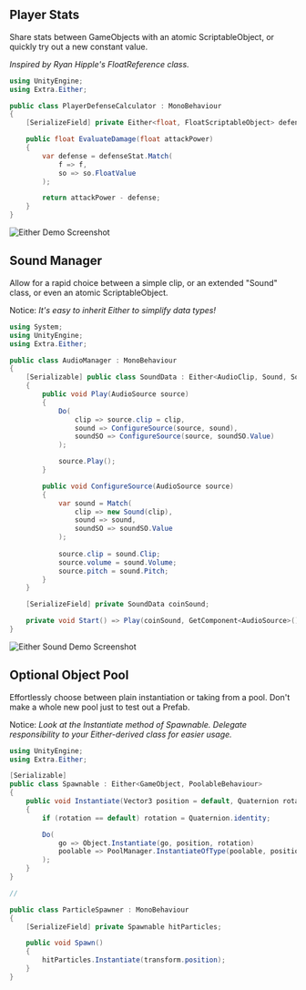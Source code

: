 ## Player Stats
Share stats between GameObjects with an atomic ScriptableObject, or quickly try out a new constant value.

_Inspired by Ryan Hipple's FloatReference class._

```cs
using UnityEngine;
using Extra.Either;

public class PlayerDefenseCalculator : MonoBehaviour
{
    [SerializeField] private Either<float, FloatScriptableObject> defenseStat;

    public float EvaluateDamage(float attackPower)
    {
        var defense = defenseStat.Match(
            f => f,
            so => so.FloatValue
        );

        return attackPower - defense;
    }
}
```
![Either Demo Screenshot](https://user-images.githubusercontent.com/38191432/159398887-358422b2-47e8-4d67-ad8c-7b65c9443696.png)

## Sound Manager
Allow for a rapid choice between a simple clip, or an extended "Sound" class, or even an atomic ScriptableObject.

Notice: _It's easy to inherit Either to simplify data types!_

```cs
using System;
using UnityEngine;
using Extra.Either;

public class AudioManager : MonoBehaviour
{
    [Serializable] public class SoundData : Either<AudioClip, Sound, SoundScriptableObject> 
    {
        public void Play(AudioSource source)
        {
            Do(
                clip => source.clip = clip,
                sound => ConfigureSource(source, sound),
                soundSO => ConfigureSource(source, soundSO.Value)
            );

            source.Play();
        }

        public void ConfigureSource(AudioSource source)
        {
            var sound = Match(
                clip => new Sound(clip),
                sound => sound,
                soundSO => soundSO.Value
            );
            
            source.clip = sound.Clip;
            source.volume = sound.Volume;
            source.pitch = sound.Pitch;
        }   
    }

    [SerializeField] private SoundData coinSound;

    private void Start() => Play(coinSound, GetComponent<AudioSource>());
}
```
![Either Sound Demo Screenshot](https://user-images.githubusercontent.com/38191432/159398910-f0681ef7-2a6f-4124-b3dd-411d41913759.png)

## Optional Object Pool
Effortlessly choose between plain instantiation or taking from a pool. Don't make a whole new pool just to test out a Prefab.

Notice: _Look at the Instantiate method of Spawnable. Delegate responsibility to your Either-derived class for easier usage._

```cs
using UnityEngine;
using Extra.Either;

[Serializable] 
public class Spawnable : Either<GameObject, PoolableBehaviour> 
{
    public void Instantiate(Vector3 position = default, Quaternion rotation = default)
    {
        if (rotation == default) rotation = Quaternion.identity;

        Do(
            go => Object.Instantiate(go, position, rotation)
            poolable => PoolManager.InstantiateOfType(poolable, position, rotation)
        );
    }
}

//

public class ParticleSpawner : MonoBehaviour
{
    [SerializeField] private Spawnable hitParticles;

    public void Spawn()
    {
        hitParticles.Instantiate(transform.position);
    }
}

```
